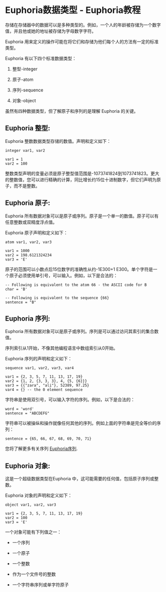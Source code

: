 # Euphoria数据类型 - Euphoria教程

存储在存储器中的数据可以是多种类型的。例如，一个人的年龄被存储为一个数字值，并且他或她的地址被存储为字母数字字符。

Euphoria 用来定义的操作可能在将它们和存储为他们每个人的方法有一定的标准类型。

Euphoria 有以下四个标准数据类型：

1.  整型-integer

2.  原子-atom

3.  序列-sequence

4.  对象-object

虽然有四种数据类型，但了解原子和序列的是理解 Euphoria 的关键。


## Euphoria 整型:

Euphoria 整数数据类型存储的数值。声明和定义如下：
 

```
integer var1, var2

var1 = 1
var2 = 100

```


整数类型声明的变量必须是原子整型值范围是-1073741824到1073741823。更大的整数值，您可以进行精确的计算，同比增长约15位十进制数字，但它们声明为原子，而不是整数。



## Euphoria 原子:

Euphoria 所有数据对象可以是原子或序列。原子是一个单一的数值。原子可以有任意整数或双精度浮点值。

Euphoria 原子声明和定义如下：
 

```
atom var1, var2, var3

var1 = 1000
var2 = 198.6121324234
var3 = 'E'       

```


原子的范围可以小数点后15位数字的准确性从约-1E300+1 E300。单个字符是一个原子必须使用单引号，可以输入。例如，以下是合法的：
 

```
-- Following is equivalent to the atom 66 - the ASCII code for B
char = 'B'

-- Following is equivalent to the sequence {66}
sentence = "B"

```



## Euphoria 序列:

Euphoria 所有数据对象可以是原子或序列。序列是可以通过访问其索引的集合数值。

序列索引从1开始，不像其他编程语言中数组索引从0开始。

Euphoria 序列的声明和定义如下：
 

```
sequence var1, var2, var3, var4

var1 = {2, 3, 5, 7, 11, 13, 17, 19}
var2 = {1, 2, {3, 3, 3}, 4, {5, {6}}}
var3 = {{"zara", "ali"}, 52389, 97.25}     
var4 = {} -- the 0 element sequence

```


字符串是使用双引号，可以输入字符的序列。例如，以下是合法的：
 

```
word = 'word'
sentence = "ABCDEFG"

```


字符串可以被操纵和操作就像任何其他的序列。例如上面的字符串是完全等价的序列：
 

```
sentence = {65, 66, 67, 68, 69, 70, 71}

```


您将了解更多有关序列 [Euphoria序列](http://www.yiibai.com/euphoria/euphoria_sequences.html).

## Euphoria 对象:

这是一个超级数据类型在Euphoria 中，这可能需要的任何值，包括原子序列或整数。

Euphoria 对象的声明和定义如下：
 

```
object var1, var2, var3

var1 = {2, 3, 5, 7, 11, 13, 17, 19}
var2 = 100
var3 = 'E'     

```


一个对象可能有下列值之一：

*   一个序列

*   一个原子

*   一个整数

*   作为一个文件号的整数

*   一个字符串序列或单字符原子

